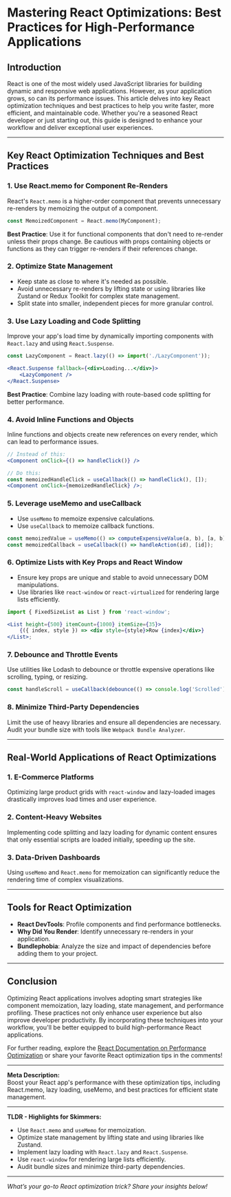 # Mastering React Optimizations: Best Practices for High-Performance Applications

## Introduction

React is one of the most widely used JavaScript libraries for building dynamic and responsive web applications. However, as your application grows, so can its performance issues. This article delves into key React optimization techniques and best practices to help you write faster, more efficient, and maintainable code. Whether you're a seasoned React developer or just starting out, this guide is designed to enhance your workflow and deliver exceptional user experiences.

---

## Key React Optimization Techniques and Best Practices

### 1. **Use React.memo for Component Re-Renders**
   React's `React.memo` is a higher-order component that prevents unnecessary re-renders by memoizing the output of a component.
   ```jsx
   const MemoizedComponent = React.memo(MyComponent);
   ```
   **Best Practice**: Use it for functional components that don't need to re-render unless their props change. Be cautious with props containing objects or functions as they can trigger re-renders if their references change.

### 2. **Optimize State Management**
   - Keep state as close to where it's needed as possible.
   - Avoid unnecessary re-renders by lifting state or using libraries like Zustand or Redux Toolkit for complex state management.
   - Split state into smaller, independent pieces for more granular control.

### 3. **Use Lazy Loading and Code Splitting**
   Improve your app's load time by dynamically importing components with `React.lazy` and using `React.Suspense`.
   ```jsx
   const LazyComponent = React.lazy(() => import('./LazyComponent'));

   <React.Suspense fallback={<div>Loading...</div>}>
       <LazyComponent />
   </React.Suspense>
   ```
   **Best Practice**: Combine lazy loading with route-based code splitting for better performance.

### 4. **Avoid Inline Functions and Objects**
   Inline functions and objects create new references on every render, which can lead to performance issues.
   ```jsx
   // Instead of this:
   <Component onClick={() => handleClick()} />

   // Do this:
   const memoizedHandleClick = useCallback(() => handleClick(), []);
   <Component onClick={memoizedHandleClick} />;
   ```

### 5. **Leverage useMemo and useCallback**
   - Use `useMemo` to memoize expensive calculations.
   - Use `useCallback` to memoize callback functions.
   ```jsx
   const memoizedValue = useMemo(() => computeExpensiveValue(a, b), [a, b]);
   const memoizedCallback = useCallback(() => handleAction(id), [id]);
   ```

### 6. **Optimize Lists with Key Props and React Window**
   - Ensure key props are unique and stable to avoid unnecessary DOM manipulations.
   - Use libraries like `react-window` or `react-virtualized` for rendering large lists efficiently.
   ```jsx
   import { FixedSizeList as List } from 'react-window';

   <List height={500} itemCount={1000} itemSize={35}>
       {({ index, style }) => <div style={style}>Row {index}</div>}
   </List>;
   ```

### 7. **Debounce and Throttle Events**
   Use utilities like Lodash to debounce or throttle expensive operations like scrolling, typing, or resizing.
   ```javascript
   const handleScroll = useCallback(debounce(() => console.log('Scrolled'), 300), []);
   ```

### 8. **Minimize Third-Party Dependencies**
   Limit the use of heavy libraries and ensure all dependencies are necessary. Audit your bundle size with tools like `Webpack Bundle Analyzer`.

---

## Real-World Applications of React Optimizations

### **1. E-Commerce Platforms**
   Optimizing large product grids with `react-window` and lazy-loaded images drastically improves load times and user experience.

### **2. Content-Heavy Websites**
   Implementing code splitting and lazy loading for dynamic content ensures that only essential scripts are loaded initially, speeding up the site.

### **3. Data-Driven Dashboards**
   Using `useMemo` and `React.memo` for memoization can significantly reduce the rendering time of complex visualizations.

---

## Tools for React Optimization

- **React DevTools**: Profile components and find performance bottlenecks.
- **Why Did You Render**: Identify unnecessary re-renders in your application.
- **Bundlephobia**: Analyze the size and impact of dependencies before adding them to your project.

---

## Conclusion

Optimizing React applications involves adopting smart strategies like component memoization, lazy loading, state management, and performance profiling. These practices not only enhance user experience but also improve developer productivity. By incorporating these techniques into your workflow, you'll be better equipped to build high-performance React applications.

For further reading, explore the [React Documentation on Performance Optimization](https://reactjs.org/docs/optimizing-performance.html) or share your favorite React optimization tips in the comments!

---

**Meta Description:**  
Boost your React app's performance with these optimization tips, including React.memo, lazy loading, useMemo, and best practices for efficient state management.

---

**TLDR - Highlights for Skimmers:**
- Use `React.memo` and `useMemo` for memoization.
- Optimize state management by lifting state and using libraries like Zustand.
- Implement lazy loading with `React.lazy` and `React.Suspense`.
- Use `react-window` for rendering large lists efficiently.
- Audit bundle sizes and minimize third-party dependencies.

---

*What’s your go-to React optimization trick? Share your insights below!*